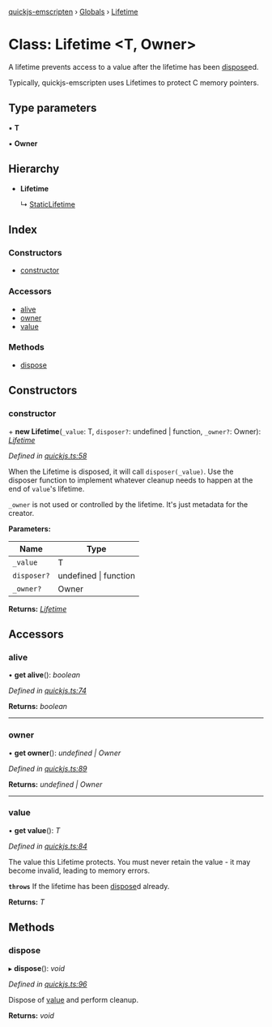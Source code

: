 [quickjs-emscripten](../README.md) › [Globals](../globals.md) › [Lifetime](lifetime.md)

# Class: Lifetime <**T, Owner**>

A lifetime prevents access to a value after the lifetime has been
[dispose](lifetime.md#dispose)ed.

Typically, quickjs-emscripten uses Lifetimes to protect C memory pointers.

## Type parameters

▪ **T**

▪ **Owner**

## Hierarchy

* **Lifetime**

  ↳ [StaticLifetime](staticlifetime.md)

## Index

### Constructors

* [constructor](lifetime.md#constructor)

### Accessors

* [alive](lifetime.md#alive)
* [owner](lifetime.md#owner)
* [value](lifetime.md#value)

### Methods

* [dispose](lifetime.md#dispose)

## Constructors

###  constructor

\+ **new Lifetime**(`_value`: T, `disposer?`: undefined | function, `_owner?`: Owner): *[Lifetime](lifetime.md)*

*Defined in [quickjs.ts:58](https://github.com/justjake/quickjs-emscripten/blob/master/ts/quickjs.ts#L58)*

When the Lifetime is disposed, it will call `disposer(_value)`. Use the
disposer function to implement whatever cleanup needs to happen at the end
of `value`'s lifetime.

`_owner` is not used or controlled by the lifetime. It's just metadata for
the creator.

**Parameters:**

Name | Type |
------ | ------ |
`_value` | T |
`disposer?` | undefined &#124; function |
`_owner?` | Owner |

**Returns:** *[Lifetime](lifetime.md)*

## Accessors

###  alive

• **get alive**(): *boolean*

*Defined in [quickjs.ts:74](https://github.com/justjake/quickjs-emscripten/blob/master/ts/quickjs.ts#L74)*

**Returns:** *boolean*

___

###  owner

• **get owner**(): *undefined | Owner*

*Defined in [quickjs.ts:89](https://github.com/justjake/quickjs-emscripten/blob/master/ts/quickjs.ts#L89)*

**Returns:** *undefined | Owner*

___

###  value

• **get value**(): *T*

*Defined in [quickjs.ts:84](https://github.com/justjake/quickjs-emscripten/blob/master/ts/quickjs.ts#L84)*

The value this Lifetime protects. You must never retain the value - it
may become invalid, leading to memory errors.

**`throws`** If the lifetime has been [dispose](lifetime.md#dispose)d already.

**Returns:** *T*

## Methods

###  dispose

▸ **dispose**(): *void*

*Defined in [quickjs.ts:96](https://github.com/justjake/quickjs-emscripten/blob/master/ts/quickjs.ts#L96)*

Dispose of [value](lifetime.md#value) and perform cleanup.

**Returns:** *void*
